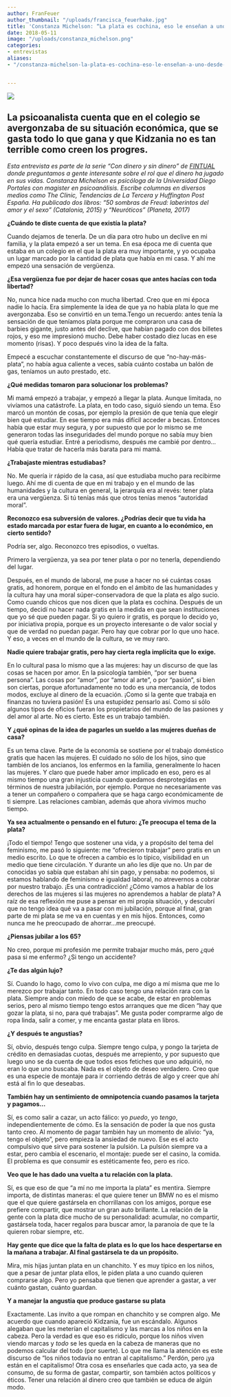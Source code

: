 ```yaml
---
author: FranFeuer
author_thumbnail: "/uploads/francisca_feuerhake.jpg"
title: 'Constanza Michelson: “La plata es cochina, eso le enseñan a uno desde chico”.'
date: 2018-05-11
image: "/uploads/constanza_michelson.png"
categories:
- entrevistas
aliases:
- "/constanza-michelson-la-plata-es-cochina-eso-le-enseñan-a-uno-desde-chico-c35a7e295926/"


---
```


![](/uploads/constanza_michelson.png)
## La psicoanalista cuenta que en el colegio se avergonzaba de su situación económica, que se gasta todo lo que gana y que Kidzania no es tan terrible como creen los progres.

*Esta entrevista es parte de la serie “Con dinero y sin dinero” de [FINTUAL](https://fintual.cl) donde preguntamos a gente interesante sobre el rol que el dinero ha jugado en sus vidas. Constanza Michelson es psicóloga de la Universidad Diego Portales con magister en psicoanálisis. Escribe columnas en diversos medios como The Clinic, Tendencias de La Tercera y Huffington Post España. Ha publicado dos libros: “50 sombras de Freud: laberintos del amor y el sexo” (Catalonia, 2015) y “Neuróticos” (Planeta, 2017)*

**¿Cuándo te diste cuenta de que existía la plata?**

Cuando dejamos de tenerla. De un día para otro hubo un declive en mi familia, y la plata empezó a ser un tema. En esa época me di cuenta que estaba en un colegio en el que la plata era muy importante, y yo ocupaba un lugar marcado por la cantidad de plata que había en mi casa. Y ahí me empezó una sensación de vergüenza.

**¿Esa vergüenza fue por dejar de hacer cosas que antes hacías con toda libertad?**

No, nunca hice nada mucho con mucha libertad. Creo que en mi época nadie lo hacía. Era simplemente la idea de que ya no había plata lo que me avergonzaba. Eso se convirtió en un tema.Tengo un recuerdo: antes tenía la sensación de que teníamos plata porque me compraron una casa de barbies gigante, justo antes del declive, que habían pagado con dos billetes rojos, y eso me impresionó mucho. Debe haber costado diez lucas en ese momento (risas). Y poco después vino la idea de la falta.

Empecé a escuchar constantemente el discurso de que “no-hay-más-plata”, no había agua caliente a veces, sabía cuánto costaba un balón de gas, teníamos un auto prestado, etc.

**¿Qué medidas tomaron para solucionar los problemas?**

Mi mamá empezó a trabajar, y empezó a llegar la plata. Aunque limitada, no vivíamos una catástrofe. La plata, en todo caso, siguió siendo un tema. Eso marcó un montón de cosas, por ejemplo la presión de que tenía que elegir bien qué estudiar. En ese tiempo era más difícil acceder a becas. Entonces había que estar muy segura, y por supuesto que por lo mismo se me generaron todas las inseguridades del mundo porque no sabía muy bien qué quería estudiar. Entré a periodismo, después me cambié por dentro… Había que tratar de hacerla más barata para mi mamá.

**¿Trabajaste mientras estudiabas?**

No. Me quería ir rápido de la casa, así que estudiaba mucho para recibirme luego. Ahí me di cuenta de que en mi trabajo y en el mundo de las humanidades y la cultura en general, la jerarquía era al revés: tener plata era una vergüenza. Si tú tenías más que otros tenías menos “autoridad moral”.

**Reconozco esa subversión de valores. ¿Podrías decir que tu vida ha estado marcada por estar fuera de lugar, en cuanto a lo económico, en cierto sentido?**

Podría ser, algo. Reconozco tres episodios, o vueltas.

Primero la vergüenza, ya sea por tener plata o por no tenerla, dependiendo del lugar.

Después, en el mundo de laboral, me puse a hacer no sé cuántas cosas gratis, ad honorem, porque en el fondo en el ámbito de las humanidades y la cultura hay una moral súper-conservadora de que la plata es algo sucio. Como cuando chicos que nos dicen que la plata es cochina. Después de un tiempo, decidí no hacer nada gratis en la medida en que sean instituciones que yo sé que pueden pagar. Si yo quiero ir gratis, es porque lo decido yo, por iniciativa propia, porque es un proyecto interesante o de valor social y que de verdad no puedan pagar. Pero hay que cobrar por lo que uno hace. Y eso, a veces en el mundo de la cultura, se ve muy raro.

**Nadie quiere trabajar gratis, pero hay cierta regla implícita que lo exige.**

En lo cultural pasa lo mismo que a las mujeres: hay un discurso de que las cosas se hacen por amor. En la psicología también, “por ser buena persona”. Las cosas por “amor”, por “amor al arte”, o por “pasión”, si bien son ciertas, porque afortunadamente no todo es una mercancía, de todos modos, excluye al dinero de la ecuación. ¡Como si la gente que trabaja en finanzas no tuviera pasión! Es una estupidez pensarlo así. Como si sólo algunos tipos de oficios fueran los propietarios del mundo de las pasiones y del amor al arte. No es cierto. Este es un trabajo también.

**Y ¿qué opinas de la idea de pagarles un sueldo a las mujeres dueñas de casa?**

Es un tema clave. Parte de la economía se sostiene por el trabajo doméstico gratis que hacen las mujeres. El cuidado no sólo de los hijos, sino que también de los ancianos, los enfermos en la familia, generalmente lo hacen las mujeres. Y claro que puede haber amor implicado en eso, pero es al mismo tiempo una gran injusticia cuando quedamos desprotegidas en términos de nuestra jubilación, por ejemplo. Porque no necesariamente vas a tener un compañero o compañera que se haga cargo económicamente de ti siempre. Las relaciones cambian, además que ahora vivimos mucho tiempo.

**Ya sea actualmente o pensando en el futuro: ¿Te preocupa el tema de la plata?**

¡Todo el tiempo! Tengo que sostener una vida, y a propósito del tema del feminismo, me pasó lo siguiente: me “ofrecieron trabajar” pero gratis en un medio escrito. Lo que te ofrecen a cambio es lo típico, visibilidad en un medio que tiene circulación. Y durante un año les dije que no. Un par de conocidas yo sabía que estaban ahí sin pago, y pensaba: no podemos, si estamos hablando de feminismo e igualdad laboral, no atrevernos a cobrar por nuestro trabajo. ¡Es una contradicción! ¿Cómo vamos a hablar de los derechos de las mujeres si las mujeres no aprendemos a hablar de plata? A raíz de esa reflexión me puse a pensar en mi propia situación, y descubrí que no tengo idea qué va a pasar con mi jubilación, porque al final, gran parte de mi plata se me va en cuentas y en mis hijos. Entonces, como nunca me he preocupado de ahorrar…me preocupé.

**¿Piensas jubilar a los 65?**

No creo, porque mi profesión me permite trabajar mucho más, pero ¿qué pasa si me enfermo? ¿Si tengo un accidente?

**¿Te das algún lujo?**

Sí. Cuando lo hago, como lo vivo con culpa, me digo a mí misma que me lo merezco por trabajar tanto. En todo caso tengo una relación rara con la plata. Siempre ando con miedo de que se acabe, de estar en problemas serios, pero al mismo tiempo tengo estos arranques que me dicen “hay que gozar la plata, si no, para qué trabajas”. Me gusta poder comprarme algo de ropa linda, salir a comer, y me encanta gastar plata en libros.

**¿Y después te angustias?**

Sí, obvio, después tengo culpa. Siempre tengo culpa, y pongo la tarjeta de crédito en demasiadas cuotas, después me arrepiento, y por supuesto que luego uno se da cuenta de que todos esos fetiches que uno adquirió, no eran lo que uno buscaba. Nada es el objeto de deseo verdadero. Creo que es una especie de montaje para ir corriendo detrás de algo y creer que ahí está al fin lo que deseabas.

**También hay un sentimiento de omnipotencia cuando pasamos la tarjeta y pagamos…**

Sí, es como salir a cazar, un acto fálico: yo *puedo*, yo *tengo*, independientemente de cómo. Es la sensación de poder la que nos gusta tanto creo. Al momento de pagar también hay un momento de alivio: “ya, tengo el objeto”, pero empieza la ansiedad de nuevo. Ese es el acto compulsivo que sirve para sostener la pulsión. La pulsión siempre va a estar, pero cambia el escenario, el montaje: puede ser el casino, la comida. El problema es que consumir es estéticamente feo, pero es rico.

**Veo que le has dado una vuelta a tu relación con la plata.**

Sí, es que eso de que “a mí no me importa la plata” es mentira. Siempre importa, de distintas maneras: el que quiere tener un BMW no es el mismo que el que quiere gastársela en chorrillanas con los amigos, porque ese prefiere compartir, que mostrar un gran auto brillante. La relación de la gente con la plata dice mucho de su personalidad: acumular, no compartir, gastársela toda, hacer regalos para buscar amor, la paranoia de que te la quieren robar siempre, etc.

**Hay gente que dice que la falta de plata es lo que los hace despertarse en la mañana a trabajar. Al final gastársela te da un propósito.**

Mira, mis hijas juntan plata en un chanchito. Y es muy típico en los niños, que a pesar de juntar plata ellos, le piden plata a uno cuando quieren comprarse algo. Pero yo pensaba que tienen que aprender a gastar, a ver cuánto gastan, cuánto guardan.

**Y a manejar la angustia que produce gastarse su plata**

Exactamente. Las invito a que rompan en chanchito y se compren algo. Me acuerdo que cuando apareció Kidzania, fue un escándalo. Algunos alegaban que les meterían el capitalismo y las marcas a los niños en la cabeza. Pero la verdad es que eso es ridículo, porque los niños viven viendo marcas y *todo* se les queda en la cabeza de maneras que no podemos calcular del todo (por suerte). Lo que me llama la atención es este discurso de “los niños todavía no entran al capitalismo.” Perdón, pero ¡ya están en el capitalismo! Otra cosa es enseñarles que cada acto, ya sea de consumo, de su forma de gastar, compartir, son también actos políticos y éticos. Tener una relación al dinero creo que también se educa de algún modo.
